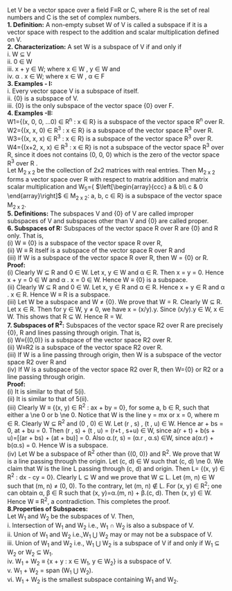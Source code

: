 Let V be a vector space over a field F≡R or C, where R is the set of real numbers and C is the set of complex numbers.<br>
**1. Definition:** A non-empty subset W of V is called a subspace if it is a vector space with respect to the addition and scalar multiplication defined on V.<br>
**2. Characterization:** A set W is a subspace of V if and only if <br>
  i.   W ⊆ V <br>
  ii.  0 ∈ W <br>
  iii. x + y ∈ W; where x ∈ W , y ∈ W and <br>
  iv.  α . x ∈ W; where x ∈ W , α ∈ F <br>
**3. Examples - I:** <br>
  i.	 Every vector space V is a subspace of itself. <br>
  ii.	 {0} is a subspace of V. <br>
  iii. {0} is the only subspace of the vector space {0} over F. <br>
**4. Examples -II:** <br>
	W1={(x, 0, 0, …0) ∈ R<sup>n</sup> : x ∈ R} is a subspace of the vector space R<sup>n</sup> over R. <br>
	W2={(x, x, 0) ∈ R<sup>3</sup> : x ∈ R} is a subspace of the vector space R<sup>3</sup> over R. <br>
	W3={(x, x, x) ∈ R<sup>3</sup> : x ∈ R} is  a subspace of the vector space R<sup>3</sup> over R. <br>
	W4={(x+2, x, x) ∈ R<sup>3</sup> : x ∈ R} is not a subspace of the vector space R<sup>3</sup> over R, since it does not contains (0, 0, 0) which is the zero of the vector space R<sup>3</sup> over R . <br> 
	Let M<sub>2 x 2</sub> be the collection of 2x2 matrices with real entries. Then M<sub>2 x 2</sub> forms a vector space over R with respect to matrix addition and matrix scalar multiplication and 
W<sub>5</sub>={ $\left[\begin{array}{ccc}
a & b\\
c & 0
\end{array}\right]$ ∈ M<sub>2 x 2</sub>: a, b, c ∈ R} is a subspace of the vector space M<sub>2 x 2</sub>. <br>
**5. Definitions:** The subspaces V and {0} of V are called improper subspaces of V and subspaces other than V and {0} are called proper. <br> 
**6. Subspaces of R:** Subspaces of the vector space R over R are {0} and R only. That is, <br> 
(i)   W ≡ {0} is a subspace of the vector space R over R, <br>
(ii)  W ≡ R itself is a subspace of the vector space R over R and <br>
(iii) If W is a subspace of the vector space R over R,  then W = {0} or R.  <br>
**Proof:** <br> 
(i)   Clearly W ⊆ R and 0 ∈ W. Let x, y ∈ W and α ∈ R. Then x = y = 0. Hence x + y = 0 ∈ W and α . x = 0 ∈ W. Hence W ≡ {0} is a subspace. <br>
(ii)  Clearly W ⊆ R and 0 ∈ W. Let x, y ∈ R and α ∈ R. Hence x + y ∈ R and α . x ∈ R. Hence W ≡ R is a subspace. <br>
(iii) Let W be a subspace and W ≠ {0}. We prove that W = R. Clearly W ⊆ R. Let x ∈ R. Then for y ∈ W, y ≠ 0, we have x = (x/y).y. Since (x/y).y ∈ W, x ∈ W. This shows that R ⊆ W. Hence R = W. <br>
**7. Subspaces of R<sup>2</sup>:** Subspaces of the vector space R2 over R are precisely {0}, R and lines passing through origin. That is, <br>
(i)   W≡{(0,0)} is a subspace of the vector space R2 over R. <br>
(ii)  W≡R2 is a subspace of the vector space R2 over R. <br> 
(iii) If W is a line passing through origin, then W is a subspace of the vector space R2 over R and <br> 
(iv)  If W is a subspace of the vector space R2 over R, then W={0} or R2 or a line passing through origin. <br> 
**Proof:** <br> 
(i)   It is similar to that of 5(i). <br>
(ii)  It is similar to that of 5(ii). <br>
(iii) Clearly W ≡ {(x, y) ∈ R<sup>2</sup> : ax + by = 0}, for some a, b ∈ R, such that either a \ne 0 or b \ne 0. Notice that W is the line y = mx or x = 0, where m ∈ R. Clearly W ⊆ R<sup>2</sup> and (0 , 0) ∈ W. Let (r , s) , (t , u) ∈ W. Hence ar + bs = 0, at + bu = 0. Then  (r , s) + (t , u) = (r+t , s+u) ∈ W, since a(r + t) + b(s + u)=[(ar + bs) + (at + bu)] = 0. Also α.(r, s) = (α.r , α.s) ∈W, since a(α.r) + b(α.s) = 0. Hence W is a subspace. <br>
(iv)  Let W be a subspace of R<sup>2</sup> other than {(0, 0)} and R<sup>2</sup>. We prove that W is a line passing through the origin. Let (c, d) ∈ W such that (c, d) \ne 0. We claim that W is the line L passing through (c, d) and origin. Then L= {(x, y) ∈ R<sup>2</sup> : dx - cy = 0}. Clearly L ⊆ W and we prove that W ⊆ L. Let (m, n) ∈ W such that (m, n) ≠ (0, 0). To the contrary, let (m, n) ∉ L. For (x, y) ∈ R<sup>2</sup>; one can obtain α, β ∈ R such that (x, y)=α.(m, n) + β.(c, d). Then (x, y) ∈ W. Hence W ≡ R<sup>2</sup>, a contradiction. This completes the proof. <br>
**8.Properties of Subspaces:** <br> 
Let W<sub>1</sub> and W<sub>2</sub> be the subspaces of V. Then,  <br>
i.   Intersection of W<sub>1</sub> and W<sub>2</sub> i.e., W<sub>1</sub> ∩ W<sub>2</sub>  is also a subspace of V. <br>
ii.  Union of W<sub>1</sub> and W<sub>2</sub> i.e.,W<sub>1</sub> ⋃ W<sub>2</sub>  may or may not be a subspace of V. <br>
iii. Union of W<sub>1</sub> and W<sub>2</sub> i.e., W<sub>1</sub> ⋃ W<sub>2</sub>  is a subspace of V if and only if W<sub>1</sub> ⊆ W<sub>2</sub> or W<sub>2</sub> ⊆ W<sub>1</sub>. <br>
iv.  W<sub>1</sub> + W<sub>2</sub> ≡ {x + y : x ∈ W<sub>1</sub>, y ∈ W<sub>2</sub>} is a subspace of V. <br>
v.   W<sub>1</sub> + W<sub>2</sub> = span (W<sub>1</sub> ⋃ W<sub>2</sub>). <br>
vi.  W<sub>1</sub> + W<sub>2</sub> is the smallest subspace containing W<sub>1</sub> and W<sub>2</sub>. <br>
